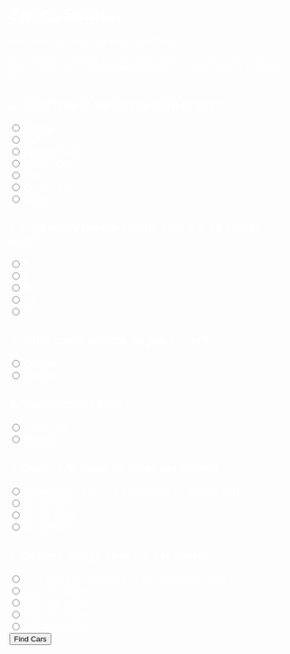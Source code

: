 <meta name="viewport" content="width=device-width, initial-scale=1.0">
<h1> Specs Search </h1>
<p>Search for your dream car using specifications!</p>
<p>Answer these questions with the specifications you want for your dream car! This will help the program narrow down the cars that are a best fit for you!</p>

<html>
    <form onsubmit="validate(); return false;" class="w3-container w3-theme w3-card">
    <h3> 1. What type of car do you wish to buy? </h3>
        <input type="radio" id="Sedan" name="type" value="Sedan">
        <label for="Sedan">Sedan</label><br>
        <input type="radio" id="SUV" name="type" value="SUV">
        <label for="SUV">SUV</label><br>
        <input type="radio" id="Pickup Truck" name="type" value="Pickup Truck">
        <label for="Pickup Truck">Pickup Truck</label><br>
        <input type="radio" id="Sports Car" name="type" value="Sports Car">
        <label for="Sports Car">Sports Car</label><br>
        <input type="radio" id="Van" name="type" value="Van">
        <label for="Van">Van</label><br>
        <input type="radio" id="Convertible" name="type" value="Convertible">
        <label for="Convertible">Convertible</label><br>
        <input type="radio" id="Coupe" name="type" value="Coupe">
        <label for="Coupe">Coupe</label><br>
    <h3> 2. How many people should your car be able to seat?</h3>
        <input type="radio" id="5" name="seatingCapacity" value="5">
        <label for="5">5</label><br>
        <input type="radio" id="7" name="seatingCapacity" value="7">
        <label for="7">7</label><br>
        <input type="radio" id="8" name="seatingCapacity" value="8">
        <label for="8">8</label><br>
        <input type="radio" id="10" name="seatingCapacity" value="10">
        <label for="10">10</label><br>
        <input type="radio" id="15" name="seatingCapacity" value="15">
        <label for="15">15</label><br>
    <h3> 3. What power source do you prefer?</h3>
        <input type="radio" id="Gasoline" name="powerSource" value="Gasoline">
        <label for="Gasoline">Gasoline</label><br>
        <input type="radio" id="Electric" name="powerSource" value="Electric">
        <label for="Electric">Electric</label><br>
    <h3> 4. Transmission Type?</h3>
        <input type="radio" id="Automatic" name="transmission" value="Automatic">
        <label for="Automatic">Automatic</label><br>
        <input type="radio" id="Manual" name="transmission" value="Manual">
        <label for="Manual">Manual</label><br>
    <h3> 5. Desired Mileage (in miles per gallon)</h3>
        <input type="radio" id="Non-Gasoline" name="mileage" value="Non-Gasoline">
        <label for="Non-Gasoline">Non-Gasoline (select if you want an electric car)</label><br>
        <input type="radio" id="a" name="mileage" value="a">
        <label for="a">10-20 MPG</label><br>
        <input type="radio" id="b" name="mileage" value="b">
        <label for="b">21-30 MPG</label><br>
        <input type="radio" id="c" name="mileage" value="c">
        <label for="c">31-40 MPG</label><br>
    <h3> 6. Desired Range (in miles per charge)</h3>
        <input type="radio" id="Non-Electric" name="range" value="Non-Electric">
        <label for="Non-Electric">Non-Electric (select if you want a gasoline car)</label><br>
        <input type="radio" id="1" name="range" value="1">
        <label for="1">200-250 Miles</label><br>
        <input type="radio" id="2" name="range" value="2">
        <label for="2">251-300 Miles</label><br>
        <input type="radio" id="3" name="range" value="3">
        <label for="3">301-350 Miles</label><br>
        <input type="radio" id="4" name="range" value="4">
        <label for="4">351-400 Miles</label><br>
        <input id="submit" type="submit" value="Find Cars" onclick="showTable(); return false;">
    <h3>

<style>
    .testbutton {
        background-color: white;
        border-radius: 8px;
        color: black;
        border: none;
        margin: 0;
        font-family: "Kanit", sans-serif;
        font-size: 20px;
    }

    .testbutton:hover {
        color: rgb(4, 4, 43);
    }

    label {
        font-family: "Kanit", sans-serif;
        font-size: 18px;
        color: white;
    }

    h3 {
        font-family: "Kanit", sans-serif;
        font-size: 20px;
        color: white;
    }

    h1 {
        font-family: "Kanit", sans-serif;
        font-size: 30px;
        color: white;
    }

    p {
        font-family: "Kanit", sans-serif;
        font-size: 15px;
        color: white;
    }
</style>


<script>
            function validate(event) {
                event.preventDefault();
                //Rest of the code
            }
            function search_car() {
                let input = document.getElementById('type').value
                input = input.toLowerCase();
                for (i = 0; i < x.length; i++) {
                    if (!x[i].innerHTML.toLowerCase().includes(input)) {
                        x[i].style.display = "none";
                    }
                    else {
                        x[i].style.display = "list-item";
                    }
                }
            }
            function showTable() {
                alert("fetching");
                const read_options = {
                    method: 'GET', // *GET, POST, PUT, DELETE, etc.
                    mode: 'cors', // no-cors, *cors, same-origin
                    cache: 'default', // *default, no-cache, reload, force-cache, only-if-cached
                    credentials: 'omit', // include, *same-origin, omit
                    headers: {
                        'Content-Type': 'application/json'
                    },
                };
                fetch('https://finalssvgcars.duckdns.org/api/carspecs', read_options)
                    .then(response => response.json())
                    .then(data => createTable(data));
                //  $(".table").remove();*/
               //  createTable(data);
               return false;
            }
            function createTable(data)
            {
                alert("Getting data");
                // $("#table").remove();
                var table = "<table class='table' border=1 style='color:#fff !important; background-color:#d09c00 !important'>";
                // add a row for name and marks
                table += `<tr>
                                      <th>Model Name</th>
                                      <th>Type</th>
                                      <th>Seating Capacity</th>
                                      <th>Power Source</th>
                                      <th>Transmission Type</th>
                                      <th>Mileage</th>
                                      <th>Range</th>
                                    </tr>`;
                // now add another row to show subject
                table += `<tr>
                                      <th width=200></th>
                                      <th width=200></th>
                                      <th width=200></th>
                                      <th width=200></th>
                                      <th width=200></th>
                                      <th width=200></th>
                                      <th width=200></th>
                                    </tr>`;
                var tr = "";
                var b = document.getElementById("type").value;
                var c = document.getElementById("seatingCapacity").value;
                var d = document.getElementById("powerSource").value;
                var e = document.getElementById("transmission").value;
                var f = document.getElementById("mileage").value;
                var g = document.getElementById("range").value;
                // alert(data[0].cuisine);
                for (let i = 0; i < data.length; i++) {
                    if (data[i].type.toLowerCase() == b.toLowerCase() && data[i].seatingCapacity.toLowerCase() == c.toLowerCase() && data[i].powerSource.toLowerCase() == d.toLowerCase() && data[i].transmission.toLowerCase() == e.toLowerCase() && data[i].mileage.toLowerCase() == f.toLowerCase() && data[i].range.toLowerCase() == g.toLowerCase()) {
                        //alert(data[i].recipename);
                      tr += "<tr>";
                        tr += `<td>${data[i].name}</td>`;
                        tr += `<td>${data[i].type}</td>`;
                        tr += `<td>${data[i].seatingCapacity}</td>`;
                        tr += `<td>${data[i].powerSource}</td>`;
                        tr += `<td>${data[i].transmission}</td>`;
                        tr += `<td>${data[i].mileage}</td>`;
                        tr += `<td>${data[i].range}</td>`;
                        tr += "</tr>"
                    }
                }
                table += tr + "</table>";
                document.getElementById("table").innerHTML += table;
                document.getElementById("range").value = g;
                document.getElementById("mileage").value = f;
                document.getElementById("transmission").value = e;
                document.getElementById("powerSource").value = d;
                document.getElementById("seatingCapacity").value = c;
                document.getElementById("type").value = b;
                alert("done");
            }
            function HideSuggestRecipe(){
                var x = document.getElementById("submit");
                    x.style.display = "none";
            }
            function UnhideData() {
                var x = document.getElementById("submit");
                x.style.display = "block";
            }
</script>
